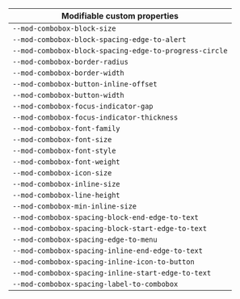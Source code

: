 | Modifiable custom properties |
| --- |
| `--mod-combobox-block-size` |
| `--mod-combobox-block-spacing-edge-to-alert` |
| `--mod-combobox-block-spacing-edge-to-progress-circle` |
| `--mod-combobox-border-radius` |
| `--mod-combobox-border-width` |
| `--mod-combobox-button-inline-offset` |
| `--mod-combobox-button-width` |
| `--mod-combobox-focus-indicator-gap` |
| `--mod-combobox-focus-indicator-thickness` |
| `--mod-combobox-font-family` |
| `--mod-combobox-font-size` |
| `--mod-combobox-font-style` |
| `--mod-combobox-font-weight` |
| `--mod-combobox-icon-size` |
| `--mod-combobox-inline-size` |
| `--mod-combobox-line-height` |
| `--mod-combobox-min-inline-size` |
| `--mod-combobox-spacing-block-end-edge-to-text` |
| `--mod-combobox-spacing-block-start-edge-to-text` |
| `--mod-combobox-spacing-edge-to-menu` |
| `--mod-combobox-spacing-inline-end-edge-to-text` |
| `--mod-combobox-spacing-inline-icon-to-button` |
| `--mod-combobox-spacing-inline-start-edge-to-text` |
| `--mod-combobox-spacing-label-to-combobox` |